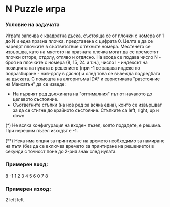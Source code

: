 # N Puzzle игра

### Условие на задачата
Играта започва с квадратна дъска, състояща се от плочки с номера от 1 до N и една празна плочка, представена с цифрата 0. Целта е да се наредят плочките в съответствие с техните номера. Местенето се извършва, като на мястото на празната плочка могат да се преместят плочки отгоре, отдолу, отляво и отдясно. 
На входа се подава число N - броя на плочките с номера (8, 15, 24 и т.н.), число I - индексът на позицията на нулата в решението (при -1 се задава индекс по подразбиране - най-долу в дясно) и след това се въвежда подредбата на дъската. С помощта на алгоритъма IDА* и евристиката "разстояние на Манхатън" да се изведе:

- На първият ред дължината на "оптималния" път от началото до целевото състояние.
- Съответните стъпки (на нов ред за всяка една), които се извършват за да се стигне до крайното състояние. Стъпките са left, right, up и down

(*) Не всяка конфигурация на входен пъзел, която подадете, е решима. При нерешим пъзел изходът е -1.

(**) Нека има опция за принтиране на времето необходимо за намиране на пътя (без да се включва времето за принтиране на решението) в секунди с точност поне до 2-рия знак след нулата. 

### Примерен вход:
8
-1
1 2 3
4 5 6
0 7 8

### Примерен изход:
2
left
left

